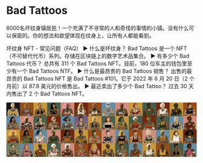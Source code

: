 # Bad Tattoos

6000名坏纹身镇居民！一个充满了不寻常的人和奇怪的事情的小镇。没有什么可以保密的。你的想法和欲望体现在纹身上，让所有人都能看到。

坏纹身 NFT - 常见问题（FAQ）
▶ 什么是坏纹身？
Bad Tattoos 是一个 NFT（不可替代代币）系列。存储在区块链上的数字艺术品集合。
▶ 有多少个 Bad Tattoos 代币？
总共有 311 个 Bad Tattoos NFT。目前，180 位车主的钱包里至少有一个 Bad Tattoos NTF。
▶ 什么是最昂贵的 Bad Tattoos 销售？
出售的最昂贵的 Bad Tattoos NFT 是 Bad Tattoos #101。它于 2022 年 6 月 20 日（2 个月前）以 87.8 美元的价格售出。
▶ 最近卖出了多少个 Bad Tattoo？
过去 30 天内售出了 2 个 Bad Tattoos NFT。

![unnamed](unnamed.jpg)
